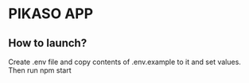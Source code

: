 # PIKASO APP

## How to launch?
Create .env file and copy contents of .env.example to it and set values.
Then run npm start
